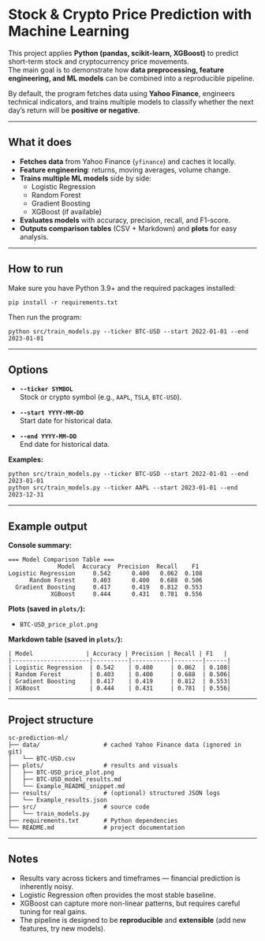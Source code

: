 # Stock & Crypto Price Prediction with Machine Learning  

This project applies **Python (pandas, scikit-learn, XGBoost)** to predict short-term stock and cryptocurrency price movements.  
The main goal is to demonstrate how **data preprocessing, feature engineering, and ML models** can be combined into a reproducible pipeline.  

By default, the program fetches data using **Yahoo Finance**, engineers technical indicators, and trains multiple models to classify whether the next day’s return will be **positive or negative**.  

---

## What it does  

- **Fetches data** from Yahoo Finance (`yfinance`) and caches it locally.  
- **Feature engineering**: returns, moving averages, volume change.  
- **Trains multiple ML models** side by side:  
  - Logistic Regression  
  - Random Forest  
  - Gradient Boosting  
  - XGBoost (if available)  
- **Evaluates models** with accuracy, precision, recall, and F1-score.  
- **Outputs comparison tables** (CSV + Markdown) and **plots** for easy analysis.  

---

## How to run  

Make sure you have Python 3.9+ and the required packages installed:  

    pip install -r requirements.txt

Then run the program:  

    python src/train_models.py --ticker BTC-USD --start 2022-01-01 --end 2023-01-01

---

## Options  

- **`--ticker SYMBOL`**  
  Stock or crypto symbol (e.g., `AAPL`, `TSLA`, `BTC-USD`).  

- **`--start YYYY-MM-DD`**  
  Start date for historical data.  

- **`--end YYYY-MM-DD`**  
  End date for historical data.  

**Examples:**  

    python src/train_models.py --ticker BTC-USD --start 2022-01-01 --end 2023-01-01  
    python src/train_models.py --ticker AAPL --start 2023-01-01 --end 2023-12-31

---

## Example output  

**Console summary:**  

    === Model Comparison Table ===
                  Model  Accuracy  Precision  Recall    F1
    Logistic Regression     0.542      0.400   0.062  0.108
          Random Forest     0.403      0.400   0.688  0.506
      Gradient Boosting     0.417      0.419   0.812  0.553
                XGBoost     0.444      0.431   0.781  0.556

**Plots (saved in `plots/`):**

- `BTC-USD_price_plot.png`  

**Markdown table (saved in `plots/`):**

    | Model               | Accuracy | Precision | Recall | F1   |
    |----------------------|----------|-----------|--------|------|
    | Logistic Regression  | 0.542    | 0.400     | 0.062  | 0.108|
    | Random Forest        | 0.403    | 0.400     | 0.688  | 0.506|
    | Gradient Boosting    | 0.417    | 0.419     | 0.812  | 0.553|
    | XGBoost              | 0.444    | 0.431     | 0.781  | 0.556|

---

## Project structure  

    sc-prediction-ml/
    ├── data/                  # cached Yahoo Finance data (ignored in git)
    │   └── BTC-USD.csv
    ├── plots/                 # results and visuals
    │   ├── BTC-USD_price_plot.png
    │   ├── BTC-USD_model_results.md
    │   └── Example_README_snippet.md
    ├── results/               # (optional) structured JSON logs
    │   └── Example_results.json
    ├── src/                   # source code
    │   └── train_models.py
    ├── requirements.txt       # Python dependencies
    └── README.md              # project documentation

---

## Notes  

- Results vary across tickers and timeframes — financial prediction is inherently noisy.  
- Logistic Regression often provides the most stable baseline.  
- XGBoost can capture more non-linear patterns, but requires careful tuning for real gains.  
- The pipeline is designed to be **reproducible** and **extensible** (add new features, try new models).  
